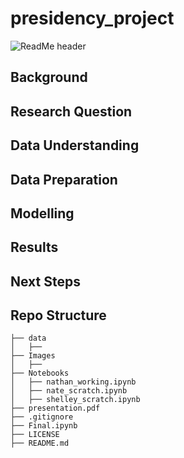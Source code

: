 # presidency_project
![ReadMe header](images/readme_header.png)

## Background


## Research Question


## Data Understanding


## Data Preparation

## Modelling

## Results

## Next Steps

  
## Repo Structure
```
├── data
│   ├── 
├── Images
│   ├── 
├── Notebooks
│   ├── nathan_working.ipynb
│   ├── nate_scratch.ipynb
│   ├── shelley_scratch.ipynb
├── presentation.pdf
├── .gitignore
├── Final.ipynb
├── LICENSE
├── README.md
```
